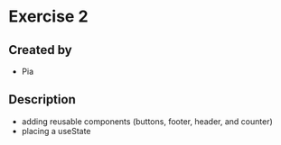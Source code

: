 # Exercise 2
## Created by
- Pia
## Description
- adding reusable components (buttons, footer, header, and counter)
- placing a useState